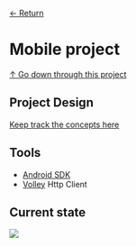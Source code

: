 [&larr; Return](../README.md)<br>
# Mobile project

[&uarr; Go down through this project](app)

## Project Design
[Keep track the concepts here](https://www.figma.com/file/OETR8s8O5IX0jiPHYQUuv5/janitory?type=design&node-id=0%3A1&mode=design&t=6rhRGkWfCpCyHGem-1)

## Tools

- [Android SDK](https://developer.android.com/studio)
- [Volley](https://google.github.io/volley/) Http Client

## Current state

![](../assets/janitory-mobile.gif)